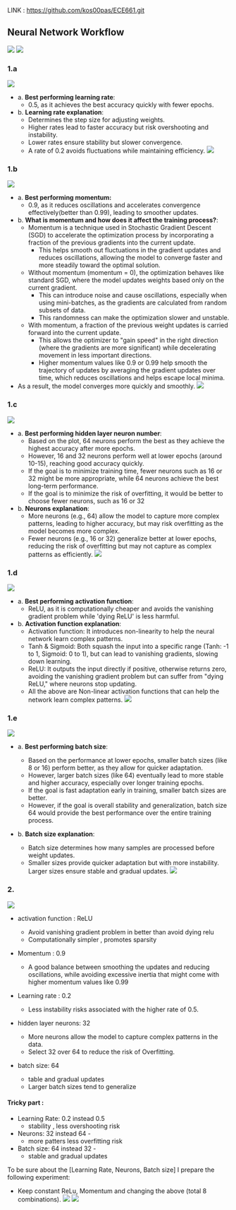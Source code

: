 LINK : https://github.com/kos00pas/ECE661.git

## Neural Network Workflow 
![](Tensorflow_NN_structure.png)
![](code_screens/nn.png)

### 1.a 
![](code_screens/1_a.png)
- a. **Best performing learning rate**: 
  - 0.5, as it achieves the best accuracy quickly with fewer epochs.
- b. **Learning rate explanation**:
  - Determines the step size for adjusting weights.
  - Higher rates lead to faster accuracy but risk overshooting and instability. 
  - Lower rates ensure stability but slower convergence. 
  - A rate of 0.2 avoids fluctuations while maintaining efficiency.
![](images/results_ex1_a.png)
### 1.b
![](code_screens/1_b.png)
- a. **Best performing momentum:**
  - 0.9, as it reduces oscillations and accelerates convergence effectively(better than 0.99), leading to smoother updates.
- b. **What is momentum and how does it affect the training process?**:
  - Momentum is a technique used in Stochastic Gradient Descent (SGD) to accelerate the optimization process by incorporating a fraction of the previous gradients into the current update.
    - This helps smooth out fluctuations in the gradient updates and reduces oscillations, allowing the model to converge faster and more steadily toward the optimal solution.
  - Without momentum (momentum = 0), the optimization behaves like standard SGD, where the model updates weights based only on the current gradient.
    - This can introduce noise and cause oscillations, especially when using mini-batches, as the gradients are calculated from random subsets of data.
    - This randomness can make the optimization slower and unstable.
  - With momentum, a fraction of the previous weight updates is carried forward into the current update.
    - This allows the optimizer to "gain speed" in the right direction (where the gradients are more significant) while decelerating movement in less important directions.
    - Higher momentum values like 0.9 or 0.99 help smooth the trajectory of updates by averaging the gradient updates over time, which reduces oscillations and helps escape local minima.
- As a result, the model converges more quickly and smoothly.
![](images/results_ex1_b.png)


### 1.c 
![](code_screens/1_c.png)
- a. **Best performing hidden layer neuron number**:
  - Based on the plot, 64 neurons perform the best as they achieve the highest accuracy after more epochs. 
  - However, 16 and 32 neurons perform well at lower epochs (around 10-15), reaching good accuracy quickly.
  - If the goal is to minimize training time, fewer neurons such as 16 or 32 might be more appropriate, while 64 neurons achieve the best long-term performance.
  - If the goal is to minimize the risk of overfitting, it would be better to choose fewer neurons, such as 16 or 32
- b. **Neurons explanation**: 
  - More neurons (e.g., 64) allow the model to capture more complex patterns, leading to higher accuracy, but may risk overfitting as the model becomes more complex.
  - Fewer neurons (e.g., 16 or 32) generalize better at lower epochs, reducing the risk of overfitting but may not capture as complex patterns as efficiently.
![](images/results_ex1_c.png)


### 1.d 
![](code_screens/1_d.png)
- a. **Best performing activation function**:
  - ReLU, as it is computationally cheaper and avoids the vanishing gradient problem while 'dying ReLU' is less harmful.
- b. **Activation function explanation**: 
  - Activation function: It introduces non-linearity to help the neural network learn complex patterns.
  - Tanh & Sigmoid: Both squash the input into a specific range (Tanh: -1 to 1, Sigmoid: 0 to 1), but can lead to vanishing gradients, slowing down learning.
  - ReLU: It outputs the input directly if positive, otherwise returns zero, avoiding the vanishing gradient problem but can suffer from "dying ReLU," where neurons stop updating.
  - All the above are Non-linear activation functions that can help the network learn complex patterns.
![](images/results_ex1_d.png)



### 1.e 
![](code_screens/1_e.png)
- a. **Best performing batch size**: 
  - Based on the performance at lower epochs, smaller batch sizes (like 8 or 16) perform better, as they allow for quicker adaptation.
  - However, larger batch sizes (like 64) eventually lead to more stable and higher accuracy, especially over longer training epochs.
  - If the goal is fast adaptation early in training, smaller batch sizes are better. 
  - However, if the goal is overall stability and generalization, batch size 64 would provide the best performance over the entire training process.

- b. **Batch size explanation**: 
  - Batch size determines how many samples are processed before weight updates.
  - Smaller sizes provide quicker adaptation but with more instability. Larger sizes ensure stable and gradual updates.
![](images/results_ex1_e.png)


### 2.
![](code_screens/2.png)
 - activation function : ReLU
   - Avoid vanishing gradient problem in better than avoid dying relu
   - Computationally simpler , promotes sparsity 

 - Momentum : 0.9
    - A good balance between smoothing the updates and reducing oscillations, while avoiding excessive inertia that might come with higher momentum values like 0.99   

 - Learning rate  : 0.2
    - Less instability risks associated with the higher rate of 0.5.

 - hidden layer neurons: 32
   - More neurons allow the model to capture complex patterns in the data.
   - Select 32 over 64 to reduce the risk of Overfitting.

 - batch size:  64
    - table and gradual updates 
    - Larger batch sizes tend to generalize

#### Tricky part : 
- Learning Rate: 0.2 instead 0.5 
  - stability , less  overshooting  risk 
- Neurons: 32  instead 64 -
  - more patters less overfitting risk 
- Batch size: 64  instead 32 -
  - stable and gradual updates

To be sure about the [Learning Rate, Neurons, Batch size] I prepare the following experiment:
* Keep constant ReLu, Momentum and changing the above (total 8 combinations). 
![](images/results_222_limited_yaxis.png)
![](images/lr_0.2_neurons_32_batch_size_64.png)